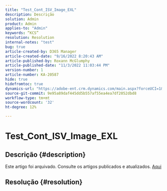 ```yaml
---
title: "Test_Cont_ISV_Image_EXL"
description: Descrição
solution: Admin
product: Admin
applies-to: "Admin"
keywords: “KCS”
resolution: Resolution
internal-notes: "test"
bug: true
article-created-by: D365 Manager
article-created-date: "9/16/2022 8:20:43 AM"
article-published-by: Roxann McGlumphy
article-published-date: "11/3/2022 11:03:44 PM"
version-number: 1
article-number: KA-20587
hide: true
hidefromtoc: true
dynamics-url: "https://adobe-ent.crm.dynamics.com/main.aspx?forceUCI=1&pagetype=entityrecord&etn=knowledgearticle&id=954ea970-9835-ed11-9db1-002248086696"
source-git-commit: 9e95a89daf445dd5b557af55ea4ea7df2052dbd8
workflow-type: tm+mt
source-wordcount: '32'
ht-degree: 12%

---
```


# Test_Cont_ISV_Image_EXL

## Descrição {#description}

Este artigo foi arquivado. Consulte os artigos publicados e atualizados. [Aqui](https://experienceleague.adobe.com/search.html#sort=relevancy)

## Resolução {#resolution}

